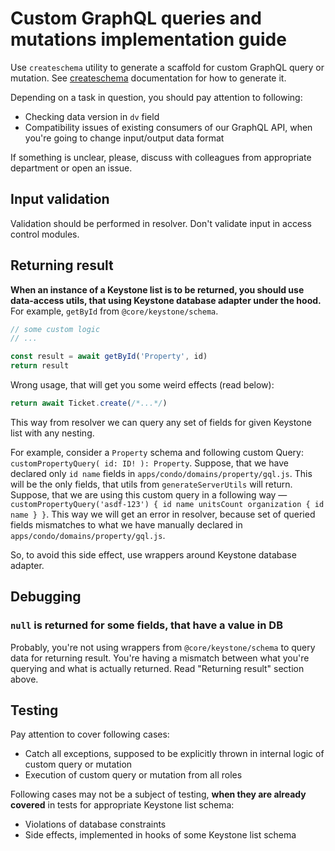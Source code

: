 Custom GraphQL queries and mutations implementation guide
=====

Use `createschema` utility to generate a scaffold for custom GraphQL query or mutation.
See [createschema](../utils/createschema.md) documentation for how to generate it.

Depending on a task in question, you should pay attention to following:
- Checking data version in `dv` field
- Compatibility issues of existing consumers of our GraphQL API, when you're going to change input/output data format

If something is unclear, please, discuss with colleagues from appropriate department or open an issue.

## Input validation

Validation should be performed in resolver.
Don't validate input in access control modules.

## Returning result

**When an instance of a Keystone list is to be returned, you should use data-access utils, that using Keystone database adapter under the hood.**
For example, `getById` from `@core/keystone/schema`.

```js
// some custom logic
// ...

const result = await getById('Property', id)
return result
```

Wrong usage, that will get you some weird effects (read below):

```js
return await Ticket.create(/*...*/)
```

This way from resolver we can query any set of fields for given Keystone list with any nesting.

For example, consider a `Property` schema and following custom Query: `customPropertyQuery( id: ID! ): Property`.
Suppose, that we have declared only `id name` fields in `apps/condo/domains/property/gql.js`. This will be the only fields, that utils from `generateServerUtils` will return.
Suppose, that we are using this custom query in a following way — `customPropertyQuery('asdf-123') { id name unitsCount organization { id name } }`.
This way we will get an error in resolver, because set of queried fields mismatches to what we have manually declared in `apps/condo/domains/property/gql.js`.

So, to avoid this side effect, use wrappers around Keystone database adapter.

## Debugging

### `null` is returned for some fields, that have a value in DB

Probably, you're not using wrappers from `@core/keystone/schema` to query data for returning result.
You're having a mismatch between what you're querying and what is actually returned.
Read "Returning result" section above.

## Testing

Pay attention to cover following cases:
- Catch all exceptions, supposed to be explicitly thrown in internal logic of custom query or mutation
- Execution of custom query or mutation from all roles

Following cases may not be a subject of testing, **when they are already covered** in tests for appropriate Keystone list schema:
- Violations of database constraints
- Side effects, implemented in hooks of some Keystone list schema